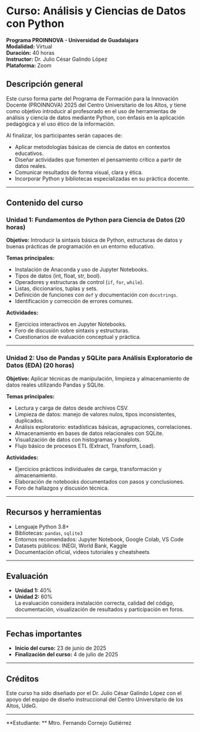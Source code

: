 # Curso: Análisis y Ciencias de Datos con Python  
**Programa PROINNOVA - Universidad de Guadalajara**  
**Modalidad:** Virtual  
**Duración:** 40 horas  
**Instructor:** Dr. Julio César Galindo López  
**Plataforma:** Zoom

## Descripción general
Este curso forma parte del Programa de Formación para la Innovación Docente (PROINNOVA) 2025 del Centro Universitario de los Altos, y tiene como objetivo introducir al profesorado en el uso de herramientas de análisis y ciencia de datos mediante Python, con énfasis en la aplicación pedagógica y el uso ético de la información.

Al finalizar, los participantes serán capaces de:
- Aplicar metodologías básicas de ciencia de datos en contextos educativos.
- Diseñar actividades que fomenten el pensamiento crítico a partir de datos reales.
- Comunicar resultados de forma visual, clara y ética.
- Incorporar Python y bibliotecas especializadas en su práctica docente.

---

## Contenido del curso

### Unidad 1: Fundamentos de Python para Ciencia de Datos (20 horas)
**Objetivo:** Introducir la sintaxis básica de Python, estructuras de datos y buenas prácticas de programación en un entorno educativo.

**Temas principales:**
- Instalación de Anaconda y uso de Jupyter Notebooks.
- Tipos de datos (int, float, str, bool).
- Operadores y estructuras de control (`if`, `for`, `while`).
- Listas, diccionarios, tuplas y sets.
- Definición de funciones con `def` y documentación con `docstrings`.
- Identificación y corrección de errores comunes.

**Actividades:**
- Ejercicios interactivos en Jupyter Notebooks.
- Foro de discusión sobre sintaxis y estructuras.
- Cuestionarios de evaluación conceptual y práctica.

---

### Unidad 2: Uso de Pandas y SQLite para Análisis Exploratorio de Datos (EDA) (20 horas)
**Objetivo:** Aplicar técnicas de manipulación, limpieza y almacenamiento de datos reales utilizando Pandas y SQLite.

**Temas principales:**
- Lectura y carga de datos desde archivos CSV.
- Limpieza de datos: manejo de valores nulos, tipos inconsistentes, duplicados.
- Análisis exploratorio: estadísticas básicas, agrupaciones, correlaciones.
- Almacenamiento en bases de datos relacionales con SQLite.
- Visualización de datos con histogramas y boxplots.
- Flujo básico de procesos ETL (Extract, Transform, Load).

**Actividades:**
- Ejercicios prácticos individuales de carga, transformación y almacenamiento.
- Elaboración de notebooks documentados con pasos y conclusiones.
- Foro de hallazgos y discusión técnica.

---

## Recursos y herramientas
- Lenguaje Python 3.8+
- Bibliotecas: `pandas`, `sqlite3`
- Entornos recomendados: Jupyter Notebook, Google Colab, VS Code
- Datasets públicos: INEGI, World Bank, Kaggle
- Documentación oficial, videos tutoriales y cheatsheets

---

## Evaluación
- **Unidad 1:** 40%  
- **Unidad 2:** 60%  
La evaluación considera instalación correcta, calidad del código, documentación, visualización de resultados y participación en foros.

---

## Fechas importantes
- **Inicio del curso:** 23 de junio de 2025  
- **Finalización del curso:** 4 de julio de 2025  

---

## Créditos
Este curso ha sido diseñado por el Dr. Julio César Galindo López con el apoyo del equipo de diseño instruccional del Centro Universitario de los Altos, UdeG.

---

**Estudiante: ** Mtro. Fernando Cornejo Gutiérrez